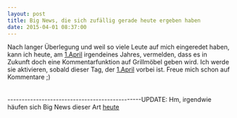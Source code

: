 ```yaml
---
layout: post
title: Big News, die sich zufällig gerade heute ergeben haben
date: 2015-04-01 08:37:00
---
```


Nach langer Überlegung und weil so viele Leute auf mich eingeredet haben, kann ich heute, am [1.April](https://de.wikipedia.org/wiki/Aprilscherz) irgendeines Jahres, vermelden, dass es in Zukunft doch eine Kommentarfunktion auf Grillmöbel geben wird. Ich werde sie aktivieren, sobald dieser Tag, der [1.April](https://de.wikipedia.org/wiki/Aprilscherz) vorbei ist. Freue mich schon auf Kommentare ;)<br><br><br>
-----------------------------------------------UPDATE: Hm, irgendwie häufen sich Big News dieser Art [heute](https://de.wikipedia.org/wiki/Aprilscherz)
